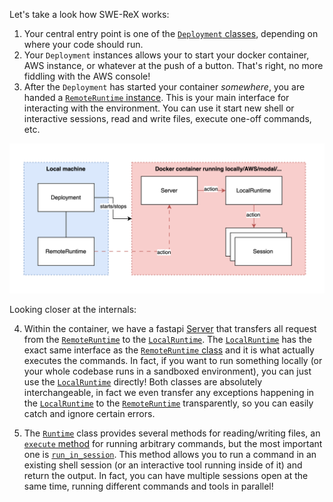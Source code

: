 Let's take a look how SWE-ReX works:

1. Your central entry point is one of the [`Deployment` classes][abstractdeployment], depending on where your code should run. 
2. Your `Deployment` instances allows your to start your docker container, AWS instance, or whatever at the push of a button. That's right, no more fiddling with the AWS console!
3. After the `Deployment` has started your container _somewhere_, you are handed a [`RemoteRuntime` instance][remoteruntime].
  This is your main interface for interacting with the environment. You can use it start new shell or interactive sessions, read and write files, execute one-off commands, etc.

[abstractdeployment]: api/deployments/abstract.md#swerex.deployment.abstract.AbstractDeployment
[remoteruntime]: api/runtimes/remote.md#swerex.runtime.remote.RemoteRuntime
[localruntime]: api/runtimes/local.md#swerex.runtime.local.Runtime
[server]: api/server.md#swerex.server

![architecture](./assets/architecture.svg)

Looking closer at the internals:

4. Within the container, we have a fastapi [Server][server] that transfers all request from the [`RemoteRuntime`][remoteruntime] to the [`LocalRuntime`][localruntime].
   The [`LocalRuntime`][localruntime] has the exact same interface as the [`RemoteRuntime` class][remoteruntime] and it is what actually executes the commands.
   In fact, if you want to run something locally (or your whole codebase runs in a sandboxed environment), you can just use the [`LocalRuntime`][localruntime] directly!
   Both classes are absolutely interchangeable, in fact we even transfer any exceptions happening in the [`LocalRuntime`][localruntime] to the [`RemoteRuntime`][remoteruntime] transparently,
   so you can easily catch and ignore certain errors.

5. The [`Runtime`][abstractruntime] class provides several methods for reading/writing files, an [`execute` method][abstractruntime.execute] for running arbitrary commands, but the most important one is [`run_in_session`][abstractruntime.run_in_session].
   This method allows you to run a command in an existing shell session (or an interactive tool running inside of it) and return the output.
   In fact, you can have multiple sessions open at the same time, running different commands and tools in parallel!

[runtime]: api/runtimes/abstract.md#swerex.runtime.abstract.Runtime
[abstractruntime]: api/runtimes/abstract.md#swerex.runtime.abstract.AbstractRuntime
[abstractruntime.execute]: api/runtimes/abstract.md#swerex.runtime.abstract.AbstractRuntime.execute
[abstractruntime.run_in_session]: api/runtimes/abstract.md#swerex.runtime.abstract.AbstractRuntime.run_in_session

